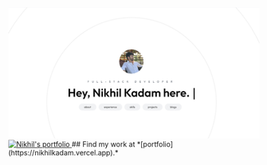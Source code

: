 <a href="https://nikhilkadam.vercel.app/#gh-light-mode-only">
  <img src="https://raw.githubusercontent.com/Nick-h4ck3r/nick-h4ck3r/main/hero.png" alt="Nikhil's portfolio" />
</a>

<a href="https://nikhilkadam.vercel.app/#gh-dark-mode-only">
<!--   ![Screenshot 2024-10-23 125622](https://github.com/user-attachments/assets/b262ebb5-0c6f-4a1b-b75b-e9a37def7053) -->
  <img src="https://github.com/user-attachments/assets/b262ebb5-0c6f-4a1b-b75b-e9a37def7053" alt="Nikhil's portfolio" />
</a>
## Find my work at *[portfolio](https://nikhilkadam.vercel.app).*
